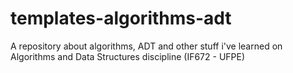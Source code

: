 # templates-algorithms-adt
A repository about algorithms, ADT and other stuff i've learned on Algorithms and Data Structures discipline (IF672 - UFPE)
